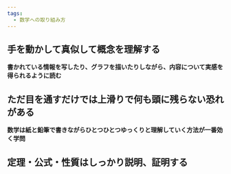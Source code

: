 ```yaml
---
tags:
  - 数学への取り組み方
---
```

## 手を動かして真似して概念を理解する

**書かれている情報を写したり、グラフを描いたりしながら、内容について実感を得られるように読む**

## ただ目を通すだけでは上滑りで何も頭に残らない恐れがある

**数学は紙と鉛筆で書きながらひとつひとつゆっくりと理解していく方法が一番効く学問**

## **定理・公式・性質**はしっかり説明、証明する

